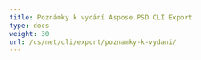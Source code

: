```yaml
---
title: Poznámky k vydání Aspose.PSD CLI Export
type: docs
weight: 30
url: /cs/net/cli/export/poznamky-k-vydani/
---
```

